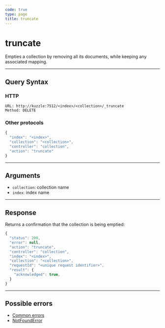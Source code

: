 ```yaml
---
code: true
type: page
title: truncate
---
```


# truncate



Empties a collection by removing all its documents, while keeping any associated mapping.

---

## Query Syntax

### HTTP

```http
URL: http://kuzzle:7512/<index>/<collection>/_truncate
Method: DELETE
```

### Other protocols

```js
{
  "index": "<index>",
  "collection": "<collection>",
  "controller": "collection",
  "action": "truncate"
}
```

---

## Arguments

- `collection`: collection name
- `index`: index name

---

## Response

Returns a confirmation that the collection is being emptied:

```js
{
  "status": 200,
  "error": null,
  "action": "truncate",
  "controller": "collection",
  "index": "<index>",
  "collection": "<collection>",
  "requestId": "<unique request identifier>",
  "result": {
    "acknowledged": true,
  }
}
```

---

## Possible errors

- [Common errors](/core/1/api/essentials/errors/#common-errors)
- [NotFoundError](/core/1/api/essentials/errors/#notfounderror)
